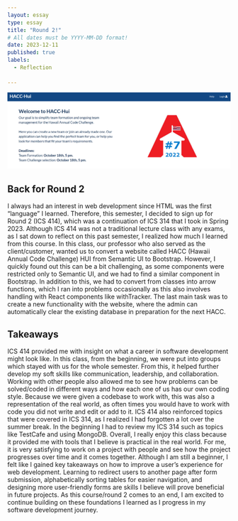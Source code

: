 ```yaml
---
layout: essay
type: essay
title: "Round 2!"
# All dates must be YYYY-MM-DD format!
date: 2023-12-11
published: true
labels:
  - Reflection
  
---
```

<p align="center">
<img width="600px" class="rounded pe-4" src="img/hacc.png">
  </p>

## Back for Round 2
I always had an interest in web development since HTML was the first “language” I learned. Therefore, this semester, I decided to sign up for Round 2 (ICS 414), which was a continuation of ICS 314 that I took in Spring 2023. Although ICS 414 was not a traditional lecture class with any exams, as I sat down to reflect on this past semester, I realized how much I learned from this course. In this class, our professor who also served as the client/customer, wanted us to convert a website called HACC (Hawaii Annual Code Challenge) HUI from Semantic UI to Bootstrap. However, I quickly found out this can be a bit challenging, as some components were restricted only to Semantic UI, and we had to find a similar component in Bootstrap. In addition to this, we had to convert from classes into arrow functions, which I ran into problems occasionally as this also involves handling with React components like withTracker. The last main task was to create a new functionality with the website, where the admin can automatically clear the existing database in preparation for the next HACC.

## Takeaways 
ICS 414 provided me with insight on what a career in software development might look like. In this class, from the beginning, we were put into groups which stayed with us for the whole semester. From this, it helped further develop my soft skills like communication, leadership, and collaboration. Working with other people also allowed me to see how problems can be solved/coded in different ways and how each one of us has our own coding style. Because we were given a codebase to work with, this was also a representation of the real world, as often times you would have to work with code you did not write and edit or add to it. ICS 414 also reinforced topics that were covered in ICS 314, as I realized I had forgotten a lot over the summer break. In the beginning I had to review my ICS 314 such as topics like TestCafe and using MongoDB. Overall, I really enjoy this class because it provided me with tools that I believe is practical in the real world. For me, it is very satisfying to work on a project with people and see how the project progresses over time and it comes together. Although I am still a beginner, I felt like I gained key takeaways on how to improve a user’s experience for web development. Learning to redirect users to another page after form submission, alphabetically sorting tables for easier navigation, and designing more user-friendly forms are skills I believe will prove beneficial in future projects. As this course/round 2 comes to an end, I am excited to continue building on these foundations I learned as I progress in my software development journey.
